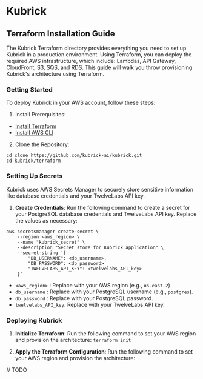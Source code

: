# Kubrick

## Terraform Installation Guide

The Kubrick Terraform directory provides everything you need to set up Kubrick
in a production environment. Using Terraform, you can deploy the required AWS
infrastructure, which include: Lambdas, API Gateway, CloudFront, S3, SQS, and
RDS. This guide will walk you throw provisioning Kubrick's architecture using
Terraform.

### Getting Started

To deploy Kubrick in your AWS account, follow these steps:

1. Install Prerequisites:

- [Install Terraform](https://developer.hashicorp.com/terraform/tutorials/aws-get-started/install-cli)
- [Install AWS CLI](https://docs.aws.amazon.com/cli/latest/userguide/getting-started-install.html#getting-started-install-instructions)

2. Clone the Repository:

```
cd clone https://github.com/kubrick-ai/kubrick.git
cd kubrick/terraform
```

### Setting Up Secrets

Kubrick uses AWS Secrets Manager to securely store sensitive information like
database credentials and your TwelveLabs API key.

1. **Create Credentials**: Run the following command to create a secret for your
   PostgreSQL database credentials and TwelveLabs API key. Replace the values as
   necessary:

```
aws secretsmanager create-secret \
    --region <aws_region> \
    --name "kubrick_secret" \
    --description "Secret store for Kubrick application" \
    --secret-string '{
        "DB_USERNAME": <db_username>,
        "DB_PASSWORD": <db_password>
        "TWELVELABS_API_KEY": <twelvelabs_API_key>
    }'
```

- `<aws_region>` : Replace with your AWS region (e.g., `us-east-2`)
- `db_username` : Replace with your PostgreSQL username (e.g., `postgres`).
- `db_password` : Replace with your PostgreSQL password.
- `twelvelabs_API_key`: Replace with your TwelveLabs API key.

### Deploying Kubrick

1. **Initialize Terraform**: Run the following command to set your AWS region
   and provision the architecture: `terraform init`

2. **Apply the Terraform Configuration**: Run the following command to set your
   AWS region and provision the architecture:

// TODO

